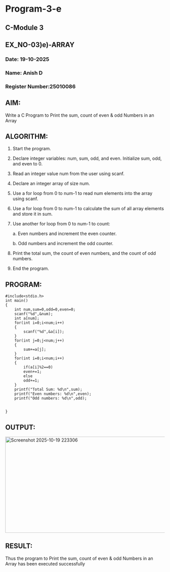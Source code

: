 # Program-3-e
## C-Module 3
## EX_NO-03)e)-ARRAY
### Date: 19-10-2025
### Name: Anish D
### Register Number:25010086
## AIM:
Write a C Program to Print the sum, count of even & odd Numbers in an Array
## ALGORITHM:
1. Start the program.
2. Declare integer variables: num, sum, odd, and even. Initialize sum, odd, and even to 0.
3. Read an integer value num from the user using scanf.
4. Declare an integer array of size num.
5. Use a for loop from 0 to num-1 to read num elements into the array using scanf.
6. Use a for loop from 0 to num-1 to calculate the sum of all array elements and store it in sum.
7. Use another for loop from 0 to num-1 to count:

    a. Even numbers and increment the even counter.

    b. Odd numbers and increment the odd counter.

9. Print the total sum, the count of even numbers, and the count of odd numbers.
10. End the program.

## PROGRAM:
```
#include<stdio.h>
int main()
{
    int num,sum=0,odd=0,even=0;
    scanf("%d",&num);
    int a[num];
    for(int i=0;i<num;i++)
    {
        scanf("%d",&a[i]);
    }
    for(int j=0;j<num;j++)
    {
        sum+=a[j];
    }
    for(int i=0;i<num;i++)
    {
        if(a[i]%2==0)
        even+=1;
        else
        odd+=1;
    }
    printf("Total Sum: %d\n",sum);
    printf("Even numbers: %d\n",even);
    printf("Odd numbers: %d\n",odd);

    
}
```
## OUTPUT:
<img width="839" height="303" alt="Screenshot 2025-10-19 223306" src="https://github.com/user-attachments/assets/d06ba6eb-3cdc-4f64-b337-56e95da00cf4" />

## RESULT:
Thus the program to Print the sum, count of even & odd Numbers in an Array has been executed successfully
